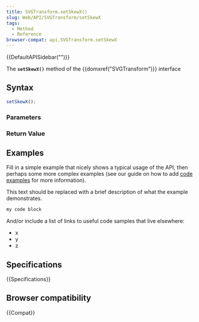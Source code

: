 ```yaml
---
title: SVGTransform.setSkewX()
slug: Web/API/SVGTransform/setSkewX
tags:
  - Method
  - Reference
browser-compat: api.SVGTransform.setSkewX
---
```

{{DefaultAPISidebar("")}}

The **`setSkewX()`** method of the {{domxref("SVGTransform")}} interface 

## Syntax

```js
setSkewX();
```

### Parameters



### Return Value



## Examples

Fill in a simple example that nicely shows a typical usage of the API, then perhaps some more complex examples (see our guide on how to add [code examples](/en-US/docs/MDN/Contribute/Structures/Code_examples) for more information).

This text should be replaced with a brief description of what the example demonstrates.

```js
my code block
```

And/or include a list of links to useful code samples that live elsewhere:

*   x
*   y
*   z

## Specifications

{{Specifications}}

## Browser compatibility

{{Compat}}

